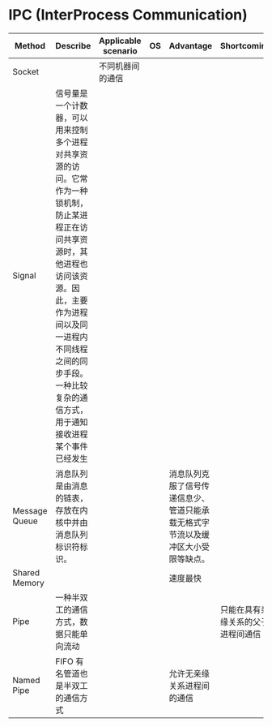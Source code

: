 # IPC (InterProcess Communication)

| Method | Describe | Applicable scenario | OS | Advantage | Shortcoming |
| - | - | - | - | - | - |
| Socket |  | 不同机器间的通信 |  |  |  |
| Signal | 信号量是一个计数器，可以用来控制多个进程对共享资源的访问。它常作为一种锁机制，防止某进程正在访问共享资源时，其他进程也访问该资源。因此，主要作为进程间以及同一进程内不同线程之间的同步手段。   一种比较复杂的通信方式，用于通知接收进程某个事件已经发生    |  |  |  |  |
| Message Queue | 消息队列是由消息的链表，存放在内核中并由消息队列标识符标识。 |  |  | 消息队列克服了信号传递信息少、管道只能承载无格式字节流以及缓冲区大小受限等缺点。 |  |
| Shared Memory |  |  |  | 速度最快 |  |
| Pipe | 一种半双工的通信方式，数据只能单向流动 |  |  |  | 只能在具有亲缘关系的父子进程间通信 |
| Named Pipe | FIFO 有名管道也是半双工的通信方式 |  |  | 允许无亲缘关系进程间的通信 |  |
